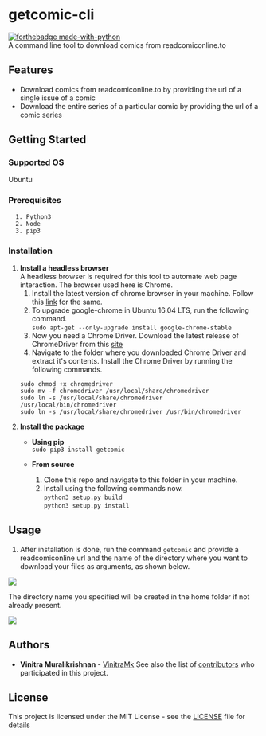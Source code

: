 # getcomic-cli 

[![forthebadge made-with-python](http://ForTheBadge.com/images/badges/made-with-python.svg)](https://www.python.org/)  
A command line tool to download comics from readcomiconline.to

## Features
* Download comics from readcomiconline.to by providing the url of a single issue of a comic 
* Download the entire series of a particular comic by providing the url of a comic series

## Getting Started

### Supported OS
Ubuntu

### Prerequisites

```
  1. Python3
  2. Node
  3. pip3
```

### Installation

1. **Install a headless browser**    
A headless browser is required for this tool to automate web page interaction. The browser used here is Chrome. 
    1. Install the latest version of chrome browser in your machine. Follow this [link](https://gist.github.com/mrtns/78d15e3263b2f6a231fe) 
    for the same.
    2. To upgrade google-chrome in Ubuntu 16.04 LTS, run the following command.  
    `sudo apt-get --only-upgrade install google-chrome-stable`
    3. Now you need a Chrome Driver. Download the latest release of ChromeDriver from this [site](https://sites.google.com/a/chromium.org/chromedriver/home)
    4. Navigate to the folder where you downloaded Chrome Driver and extract it's contents. Install the Chrome Driver by running the following commands.  
    ```
    sudo chmod +x chromedriver
    sudo mv -f chromedriver /usr/local/share/chromedriver  
    sudo ln -s /usr/local/share/chromedriver /usr/local/bin/chromedriver
    sudo ln -s /usr/local/share/chromedriver /usr/bin/chromedriver
    ```
2. **Install the package**  
    * **Using pip**  
    `sudo pip3 install getcomic`  

    * **From source**   
        1. Clone this repo and navigate to this folder in your machine.  
        2. Install using the following commands now.   
            `python3 setup.py build`  
            `python3 setup.py install`  

## Usage 

1. After installation is done, run the command `getcomic` and provide a readcomiconline url and the name of the directory where you want to 
download your files as arguments, as shown below.

![](https://i.imgur.com/Wl8iNDP.png)  

The directory name you specified will be created in the home folder if not already present.

![](https://i.imgur.com/FPDnwsI.gif)


## Authors

* **Vinitra Muralikrishnan** - [VinitraMk](https://github.com/VinitraMk)
See also the list of [contributors](https://github.com/VinitraMk/getcomic-cli/contributors) who participated in this project.

## License

This project is licensed under the MIT License - see the [LICENSE](LICENSE) file for details


